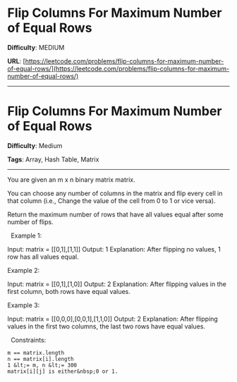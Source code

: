 # Flip Columns For Maximum Number of Equal Rows

**Difficulty**: MEDIUM

**URL**: [https://leetcode.com/problems/flip-columns-for-maximum-number-of-equal-rows/](https://leetcode.com/problems/flip-columns-for-maximum-number-of-equal-rows/)

---

# Flip Columns For Maximum Number of Equal Rows

**Difficulty**: Medium

**Tags**: Array, Hash Table, Matrix

---

You are given an m x n binary matrix matrix.

You can choose any number of columns in the matrix and flip every cell in that column (i.e., Change the value of the cell from 0 to 1 or vice versa).

Return the maximum number of rows that have all values equal after some number of flips.

&nbsp;
Example 1:


Input: matrix = [[0,1],[1,1]]
Output: 1
Explanation: After flipping no values, 1 row has all values equal.


Example 2:


Input: matrix = [[0,1],[1,0]]
Output: 2
Explanation: After flipping values in the first column, both rows have equal values.


Example 3:


Input: matrix = [[0,0,0],[0,0,1],[1,1,0]]
Output: 2
Explanation: After flipping values in the first two columns, the last two rows have equal values.


&nbsp;
Constraints:


	m == matrix.length
	n == matrix[i].length
	1 &lt;= m, n &lt;= 300
	matrix[i][j] is either&nbsp;0 or 1.



